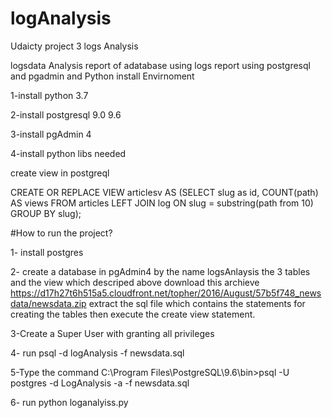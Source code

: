 # logAnalysis
Udaicty project 3 logs Analysis

logsdata Analysis report of adatabase using logs report using postgresql and pgadmin and Python
install Envirnoment  

1-install python 3.7 

2-install postgresql 9.0 9.6 

3-install pgAdmin 4 

4-install python libs needed 


create view in postgreql 

CREATE OR REPLACE VIEW articlesv AS
       (SELECT slug as id, COUNT(path) AS views
       FROM articles
       LEFT JOIN log ON slug = substring(path from 10)
       GROUP BY slug);
       
              
 #How to run the project?

1- install postgres

2- create a database in pgAdmin4 by the name logsAnlaysis the 3 tables and the view which descriped above download this archieve
https://d17h27t6h515a5.cloudfront.net/topher/2016/August/57b5f748_newsdata/newsdata.zip
extract the sql file which contains the statements for creating the tables then execute the create view statement.

3-Create a Super User with granting all privileges 

4- run psql -d logAnalysis -f newsdata.sql

5-Type the command C:\Program Files\PostgreSQL\9.6\bin>psql -U postgres -d LogAnalysis -a -f newsdata.sql

6- run python loganalyiss.py
